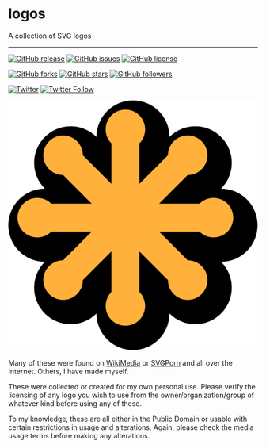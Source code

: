 # logos
A collection of SVG logos
- - -
[![GitHub release](https://img.shields.io/github/release/shgysk8zer0/logos.svg)](https://github.com/shgysk8zer0/logos/releases)
[![GitHub issues](https://img.shields.io/github/issues/shgysk8zer0/logos.svg)](https://github.com/shgysk8zer0/logos/issues)
[![GitHub license](https://img.shields.io/github/license/shgysk8zer0/logos.svg)](https://github.com/shgysk8zer0/logos/blob/master/LICENSE)

[![GitHub forks](https://img.shields.io/github/forks/shgysk8zer0/logos.svg?style=social&logo=github)](https://github.com/shgysk8zer0/logos/network)
[![GitHub stars](https://img.shields.io/github/stars/shgysk8zer0/logos.svg?style=social&logo=github)](https://github.com/shgysk8zer0/logos/stargazers)
[![GitHub followers](https://img.shields.io/github/followers/shgysk8zer0.svg?style=social&logo=github&label=Follow)](https://github.com/shgysk8zer0)

[![Twitter](https://img.shields.io/twitter/url/https/github.com/shgysk8zer0/logos.svg?style=social&logo=twitter)](https://twitter.com/intent/tweet?url=https%3A%2F%2Fgithub.com%2Fshgysk8zer0%2Flogos)
[![Twitter Follow](https://img.shields.io/twitter/follow/shgysk8zer0.svg?style=social&logo=twitter&label=Follow)](https://twitter.com/shgysk8zer0)

![](./svg.svg)

Many of these were found on [WikiMedia](https://commons.wikimedia.org/) or [SVGPorn](https://svgporn.com)
and all over the Internet. Others, I have made myself.

These were collected or created for my own personal use. Please verify the licensing
of any logo you wish to use from the owner/organization/group of whatever kind
before using any of these.

To my knowledge, these are all either in the Public Domain or usable with certain
restrictions in usage and alterations. Again, please check the media usage terms
before making any alterations.
